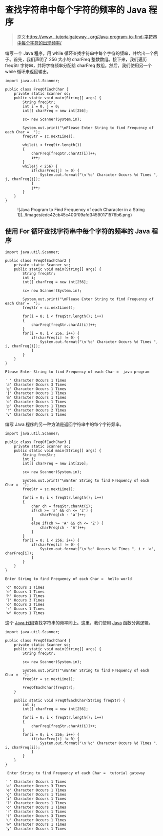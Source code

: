 # 查找字符串中每个字符的频率的 Java 程序

> 原文:[https://www . tutorialgateway . org/Java-program-to-find-字符串中每个字符的出现频率/](https://www.tutorialgateway.org/java-program-to-find-frequency-of-each-character-in-a-string/)

编写一个 Java 程序，用 while 循环查找字符串中每个字符的频率，并给出一个例子。首先，我们声明了 256 大小的 charFreq 整数数组。接下来，我们遍历 freqStr 字符串，并将字符频率分配给 charFreq 数组。然后，我们使用另一个 while 循环来返回输出。

```
import java.util.Scanner;

public class FreqOfEachChar {
	private static Scanner sc;
	public static void main(String[] args) {
		String freqStr;
		int i = 0, j = 0;
		int[] charFreq = new int[256];

		sc= new Scanner(System.in);

		System.out.print("\nPlease Enter String to find Frequency of each Char =  ");
		freqStr = sc.nextLine();

		while(i < freqStr.length())
		{
			charFreq[freqStr.charAt(i)]++;
			i++;
		}
		while(j < 256) {
			if(charFreq[j] != 0) {
				System.out.format("\n'%c' Character Occurs %d Times ", j, charFreq[j]);	
			}
			j++;
		}
	}
}
```

<figure class="wp-block-image size-large">![Java Program to Find Frequency of each Character in a String 1](../Images/edc42cb45c400f09afd34590171576b6.png)</figure>

## 使用 For 循环查找字符串中每个字符的频率的 Java 程序

```
import java.util.Scanner;

public class FreqOfEachChar2 {
	private static Scanner sc;
	public static void main(String[] args) {
		String freqStr;
		int i;
		int[] charFreq = new int[256];

		sc= new Scanner(System.in);

		System.out.print("\nPlease Enter String to find Frequency of each Char =  ");
		freqStr = sc.nextLine();

		for(i = 0; i < freqStr.length(); i++)
		{
			charFreq[freqStr.charAt(i)]++;
		}
		for(i = 0; i < 256; i++) {
			if(charFreq[i] != 0) {
				System.out.format("\n'%c' Character Occurs %d Times ", i, charFreq[i]);	
			}
		}
	}
}
```

```
Please Enter String to find Frequency of each Char =  java program

' ' Character Occurs 1 Times 
'a' Character Occurs 3 Times 
'g' Character Occurs 1 Times 
'j' Character Occurs 1 Times 
'm' Character Occurs 1 Times 
'o' Character Occurs 1 Times 
'p' Character Occurs 1 Times 
'r' Character Occurs 2 Times 
'v' Character Occurs 1 Times 
```

编写 Java 程序的另一种方法是返回字符串中的每个字符频率。

```
import java.util.Scanner;

public class FreqOfEachChar3 {
	private static Scanner sc;
	public static void main(String[] args) {
		String freqStr;
		int i;
		int[] charFreq = new int[256];

		sc= new Scanner(System.in);

		System.out.print("\nEnter String to find Frequency of each Char =  ");
		freqStr = sc.nextLine();

		for(i = 0; i < freqStr.length(); i++)
		{
			char ch = freqStr.charAt(i);
			if(ch >= 'a' && ch <= 'z') {
				charFreq[ch - 'a']++;
			}
			else if(ch >= 'A' && ch <= 'Z') {
				charFreq[ch - 'A']++;
			}
		}
		for(i = 0; i < 256; i++) {
			if(charFreq[i] != 0) {
				System.out.format("\n'%c' Occurs %d Times ", i + 'a', charFreq[i]);	
			}
		}
	}
}
```

```
Enter String to find Frequency of each Char =  hello world

'd' Occurs 1 Times 
'e' Occurs 1 Times 
'h' Occurs 1 Times 
'l' Occurs 3 Times 
'o' Occurs 2 Times 
'r' Occurs 1 Times 
'w' Occurs 1 Times 
```

这个 [Java 代码](https://www.tutorialgateway.org/learn-java-programs/)查找字符串的频率同上。这里，我们使用 [Java](https://www.tutorialgateway.org/java-tutorial/) 函数分离逻辑。

```
import java.util.Scanner;

public class FreqOfEachChar4 {
	private static Scanner sc;
	public static void main(String[] args) {
		String freqStr;

		sc= new Scanner(System.in);

		System.out.print("\nEnter String to find Frequency of each Char =  ");
		freqStr = sc.nextLine();

		FreqOfEachChar(freqStr);		
	}

	public static void FreqOfEachChar(String freqStr) {
		int i;
		int[] charFreq = new int[256];

		for(i = 0; i < freqStr.length(); i++)
		{
			charFreq[freqStr.charAt(i)]++;
		}
		for(i = 0; i < 256; i++) {
			if(charFreq[i] != 0) {
				System.out.format("\n'%c' Character Occurs %d Times ", i, charFreq[i]);	
			}
		}
	}
}
```

```
 Enter String to find Frequency of each Char =  tutorial gateway

' ' Character Occurs 1 Times 
'a' Character Occurs 3 Times 
'e' Character Occurs 1 Times 
'g' Character Occurs 1 Times 
'i' Character Occurs 1 Times 
'l' Character Occurs 1 Times 
'o' Character Occurs 1 Times 
'r' Character Occurs 1 Times 
't' Character Occurs 3 Times 
'u' Character Occurs 1 Times 
'w' Character Occurs 1 Times 
'y' Character Occurs 1 Times 
```